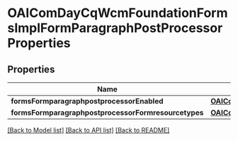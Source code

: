# OAIComDayCqWcmFoundationFormsImplFormParagraphPostProcessorProperties

## Properties
Name | Type | Description | Notes
------------ | ------------- | ------------- | -------------
**formsFormparagraphpostprocessorEnabled** | [**OAIConfigNodePropertyBoolean***](OAIConfigNodePropertyBoolean.md) |  | [optional] 
**formsFormparagraphpostprocessorFormresourcetypes** | [**OAIConfigNodePropertyArray***](OAIConfigNodePropertyArray.md) |  | [optional] 

[[Back to Model list]](../README.md#documentation-for-models) [[Back to API list]](../README.md#documentation-for-api-endpoints) [[Back to README]](../README.md)


